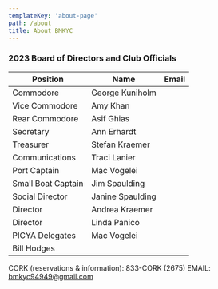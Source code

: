 ```yaml
---
templateKey: 'about-page'
path: /about
title: About BMKYC
---
```

### 2023 Board of Directors and Club Officials

Position | Name | Email
---|---|---
Commodore | George Kuniholm |
Vice Commodore | Amy Khan |
Rear Commodore | Asif Ghias |
Secretary | Ann Erhardt |
Treasurer | Stefan Kraemer |
Communications | Traci Lanier |
Port Captain | Mac Vogelei |
Small Boat Captain | Jim Spaulding |
Social Director | Janine Spaulding |
Director | Andrea Kraemer |
Director | Linda Panico |
PICYA Delegates | Mac Vogelei |
 | Bill Hodges|

 CORK (reservations & information): 833-CORK (2675)
 EMAIL: bmkyc94949@gmail.com

